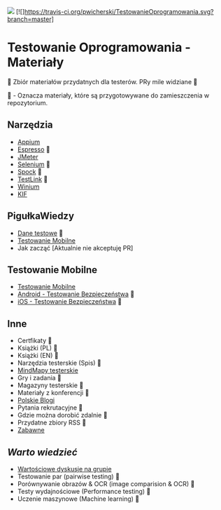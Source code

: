 [![](https://img.shields.io/badge/Facebook-%23TestowanieOprogramowania-blue.svg)](https://www.facebook.com/groups/TestowanieOprogramowania/) [![]https://travis-ci.org/pwicherski/TestowanieOprogramowania.svg?branch=master]


# Testowanie Oprogramowania - Materiały

🔰 Zbiór materiałów przydatnych dla testerów. PRy mile widziane 📖

🏣 - Oznacza materiały, które są przygotowywane do zamieszczenia w repozytorium.


## Narzędzia

* [Appium](Materialy/Narzedzia/Appium.md)
* [Espresso](Materialy/Narzedzia/Espresso.md) 🏣
* [JMeter](Materialy/Narzedzia/JMeter.md)
* [Selenium](Materialy/Narzedzia/Selenium.md) 🏣
* [Spock](Materialy/Narzedzia/Spock.md) 🏣
* [TestLink](Materialy/Narzedzia/TestLink.md) 🏣
* [Winium](Materialy/Narzedzia/Winium.md)
* [KIF](Materialy/Narzedzia/KIF.md)


## PigułkaWiedzy

* [Dane testowe](Materialy/Inne/DaneTestowe.md) 🏣
* [Testowanie Mobilne](Materialy/TestowanieMobilne/TestowanieMobilne.md)
* Jak zacząć [Aktualnie nie akceptuję PR]


## Testowanie Mobilne

* [Testowanie Mobilne](Materialy/TestowanieMobilne/TestowanieMobilne.md)
* [Android - Testowanie Bezpieczeństwa](Materialy/TestowanieMobilne/AndroidBezpieczenstwo.md) 🏣
* [iOS - Testowanie Bezpieczeństwa](Materialy/TestowanieMobilne/iOSBezpieczenstwo.md) 🏣


## Inne

* Certfikaty 🏣
* Książki (PL) 🏣
* Książki (EN) 🏣
* Narzędzia testerskie (Spis) 🏣
* [MindMapy testerskie](Materialy/Inne/MapyMysli.md)
* Gry i zadania 🏣
* Magazyny testerskie 🏣
* Materiały z konferencji 🏣
* [Polskie Blogi](Materialy/Inne/PolskieBlogi.md)
* Pytania rekrutacyjne 🏣
* Gdzie można dorobić zdalnie 🏣
* Przydatne zbiory RSS 🏣
* [Zabawne](Pliki/Zabawne)


## *Warto wiedzieć*

* [Wartościowe dyskusje na grupie](Materialy/WartoWiedziec/WartoscioweDyskusje.md)
* Testowanie par (pairwise testing) 🏣
* Porównywanie obrazów & OCR (image comparision & OCR) 🏣
* Testy wydajnościowe (Performance testing) 🏣
* Uczenie maszynowe (Machine learning) 🏣

